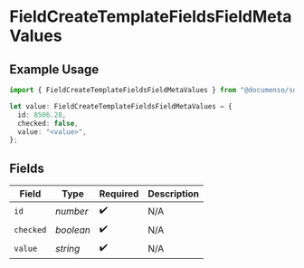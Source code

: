 # FieldCreateTemplateFieldsFieldMetaValues

## Example Usage

```typescript
import { FieldCreateTemplateFieldsFieldMetaValues } from "@documenso/sdk-typescript/models/operations";

let value: FieldCreateTemplateFieldsFieldMetaValues = {
  id: 8506.28,
  checked: false,
  value: "<value>",
};
```

## Fields

| Field              | Type               | Required           | Description        |
| ------------------ | ------------------ | ------------------ | ------------------ |
| `id`               | *number*           | :heavy_check_mark: | N/A                |
| `checked`          | *boolean*          | :heavy_check_mark: | N/A                |
| `value`            | *string*           | :heavy_check_mark: | N/A                |